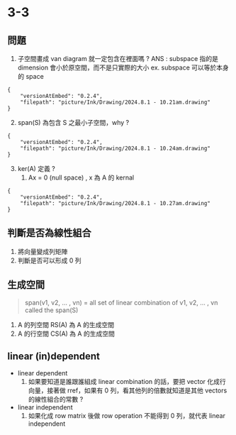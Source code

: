 # 3-3
## 問題
1. 子空間畫成 van diagram 就一定包含在裡面嗎 ?
	ANS : subspace 指的是 dimension 會小於原空間，而不是只實際的大小  ex. subspace 可以等於本身的 space

```handdrawn-ink
{
	"versionAtEmbed": "0.2.4",
	"filepath": "picture/Ink/Drawing/2024.8.1 - 10.21am.drawing"
}
```

2. span(S) 為包含 S 之最小子空間，why ?

```handdrawn-ink
{
	"versionAtEmbed": "0.2.4",
	"filepath": "picture/Ink/Drawing/2024.8.1 - 10.24am.drawing"
}
```

3. ker(A) 定義 ?
	1. Ax = 0 (null space) , x 為 A 的 kernal
		
```handdrawn-ink
{
	"versionAtEmbed": "0.2.4",
	"filepath": "picture/Ink/Drawing/2024.8.1 - 10.27am.drawing"
}
```

## 判斷是否為線性組合
1. 將向量變成列矩陣
2. 判斷是否可以形成 0 列
## 生成空間
> span(v1, v2, ... , vn) = all set of linear combination of v1, v2, ... , vn called the span(S)
1. A 的列空間 RS(A) 為 A 的生成空間
2. A 的行空間 CS(A) 為 A 的生成空間
## linear (in)dependent
- linear dependent
	1. 如果要知道是誰跟誰組成 linear combination 的話，要把 vector 化成行向量，接著做 rref，如果有 0 列，看其他列的倍數就知道是其他 vectors 的線性組合的常數 ?
- linear independent
	1. 如果化成 row matrix 後做 row operation 不能得到 0 列，就代表 linear independent